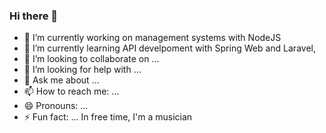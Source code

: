 ### Hi there 👋


- 🔭 I’m currently working on management systems with NodeJS
- 🌱 I’m currently learning API develpoment with Spring Web and Laravel, 
- 👯 I’m looking to collaborate on ...
- 🤔 I’m looking for help with ...
- 💬 Ask me about ...
- 📫 How to reach me: ...
- 😄 Pronouns: ...
- ⚡ Fun fact: ... In free time, I'm a musician

